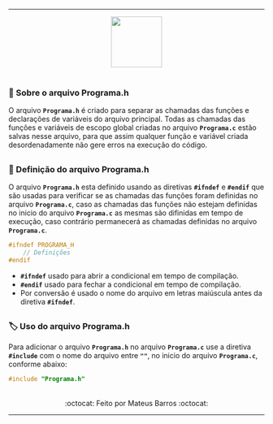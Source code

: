 ***

<div align="center">
  <img src="https://cdn.jsdelivr.net/gh/devicons/devicon/icons/c/c-original.svg" width="100"/>
</div>

<br>

### 📃 Sobre o arquivo Programa.h

O arquivo **`Programa.h`** é criado para separar as chamadas das funções e declarações de variáveis do arquivo principal. Todas as chamadas das funções e variáveis 
de escopo global criadas no arquivo **`Programa.c`** estão salvas nesse arquivo, para que assim qualquer função e variável criada desordenadamente não gere erros 
na execução do código.

##

### 🧩 Definição do arquivo Programa.h

O arquivo **`Programa.h`** esta definido usando as diretivas **`#ifndef`** e **`#endif`** que são usadas para verificar se as chamadas das funções foram definidas 
no arquivo **`Programa.c`**, caso as chamadas das funções não estejam definidas no inicio do arquivo **`Programa.c`** as mesmas são difinidas em tempo de execução, 
caso contrário permanecerá as chamadas definidas no arquivo **`Programa.c`**.

```C
#ifndef PROGRAMA_H
    // Definições
#endif
```

- **`#ifndef`** usado para abrir a condicional em tempo de compilação. <br>
- **`#endif`** usado para fechar a condicional em tempo de compilação. <br>
- Por conversão é usado o nome do arquivo em letras maiúscula antes da diretiva **`#ifndef`**.

##

### 🏷️ Uso do arquivo Programa.h

Para adicionar o arquivo **`Programa.h`** no arquivo **`Programa.c`** use a diretiva **`#include`** com o nome do arquivo entre **`""`**, no inicio 
do arquivo **`Programa.c`**, conforme abaixo:

```C
#include "Programa.h"
```

<br>

<div align="center">
    :octocat: Feito por Mateus Barros :octocat:
</div>

***
